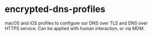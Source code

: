 # encrypted-dns-profiles
macOS and iOS profiles to configure our DNS over TLS and DNS over HTTPS service. Can be applied with human interaction, or via MDM.
